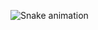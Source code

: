 <div>

![Snake animation](https://github.com/claudiafirmo/claudiafirmo/blob/output/github-contribution-grid-snake.svg)

</div>
